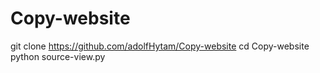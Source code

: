 # Copy-website
git clone https://github.com/adolfHytam/Copy-website
cd Copy-website
python source-view.py
